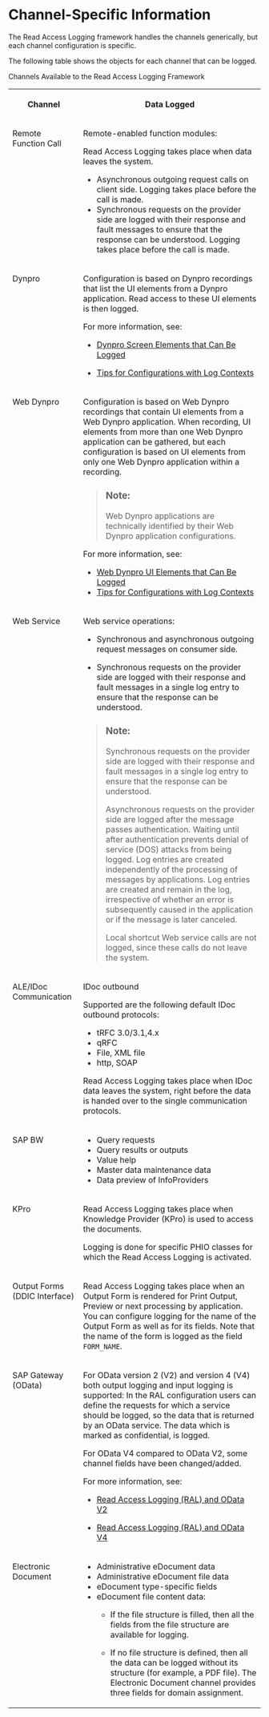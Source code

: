 <!-- loio24c739946fa44eb7a2160f2aaab428f9 -->

# Channel-Specific Information

The Read Access Logging framework handles the channels generically, but each channel configuration is specific.



The following table shows the objects for each channel that can be logged.

<a name="loio24c739946fa44eb7a2160f2aaab428f9__table_N100AE_N1007E_N1007B_N10003"/>Channels Available to the Read Access Logging Framework


<table>
<tr>
<th valign="top">

Channel



</th>
<th valign="top">

Data Logged



</th>
</tr>
<tr>
<td valign="top">

Remote Function Call



</td>
<td valign="top">

Remote-enabled function modules:

Read Access Logging takes place when data leaves the system.

-   Asynchronous outgoing request calls on client side. Logging takes place before the call is made.
-   Synchronous requests on the provider side are logged with their response and fault messages to ensure that the response can be understood. Logging takes place before the call is made.



</td>
</tr>
<tr>
<td valign="top">

Dynpro



</td>
<td valign="top">

Configuration is based on Dynpro recordings that list the UI elements from a Dynpro application. Read access to these UI elements is then logged.

For more information, see:

-   [Dynpro Screen Elements that Can Be Logged](Dynpro_Screen_Elements_that_Can_Be_Logged_e9ea224.md)

-   [Tips for Configurations with Log Contexts](Tips_for_Configurations_with_Log_Contexts_91d64bf.md)




</td>
</tr>
<tr>
<td valign="top">

Web Dynpro



</td>
<td valign="top">

Configuration is based on Web Dynpro recordings that contain UI elements from a Web Dynpro application. When recording, UI elements from more than one Web Dynpro application can be gathered, but each configuration is based on UI elements from only one Web Dynpro application within a recording.

> ### Note:  
> Web Dynpro applications are technically identified by their Web Dynpro application configurations.

For more information, see:

-   [Web Dynpro UI Elements that Can Be Logged](Web_Dynpro_UI_Elements_that_Can_Be_Logged_bba5760.md)
-   [Tips for Configurations with Log Contexts](Tips_for_Configurations_with_Log_Contexts_91d64bf.md)



</td>
</tr>
<tr>
<td valign="top">

Web Service



</td>
<td valign="top">

Web service operations:

-   Synchronous and asynchronous outgoing request messages on consumer side.

-   Synchronous requests on the provider side are logged with their response and fault messages in a single log entry to ensure that the response can be understood.


> ### Note:  
> Synchronous requests on the provider side are logged with their response and fault messages in a single log entry to ensure that the response can be understood.
> 
> Asynchronous requests on the provider side are logged after the message passes authentication. Waiting until after authentication prevents denial of service \(DOS\) attacks from being logged. Log entries are created independently of the processing of messages by applications. Log entries are created and remain in the log, irrespective of whether an error is subsequently caused in the application or if the message is later canceled.
> 
> Local shortcut Web service calls are not logged, since these calls do not leave the system.



</td>
</tr>
<tr>
<td valign="top">

ALE/IDoc Communication



</td>
<td valign="top">

IDoc outbound

Supported are the following default IDoc outbound protocols:

-   tRFC 3.0/3.1,4.x
-   qRFC
-   File, XML file
-   http, SOAP

Read Access Logging takes place when IDoc data leaves the system, right before the data is handed over to the single communication protocols.



</td>
</tr>
<tr>
<td valign="top">

SAP BW



</td>
<td valign="top">

-   Query requests
-   Query results or outputs
-   Value help
-   Master data maintenance data
-   Data preview of InfoProviders



</td>
</tr>
<tr>
<td valign="top">

KPro



</td>
<td valign="top">

Read Access Logging takes place when Knowledge Provider \(KPro\) is used to access the documents.

Logging is done for specific PHIO classes for which the Read Access Logging is activated.



</td>
</tr>
<tr>
<td valign="top">

Output Forms \(DDIC Interface\)



</td>
<td valign="top">

Read Access Logging takes place when an Output Form is rendered for Print Output, Preview or next processing by application. You can configure logging for the name of the Output Form as well as for its fields. Note that the name of the form is logged as the field `FORM_NAME`.



</td>
</tr>
<tr>
<td valign="top">

SAP Gateway \(OData\)



</td>
<td valign="top">

For OData version 2 \(V2\) and version 4 \(V4\) both output logging and input logging is supported: In the RAL configuration users can define the requests for which a service should be logged, so the data that is returned by an OData service. The data which is marked as confidential, is logged.

For OData V4 compared to OData V2, some channel fields have been changed/added.

For more information, see:

-   [Read Access Logging \(RAL\) and OData V2](https://help.sap.com/viewer/68bf513362174d54b58cddec28794093/LATEST/en-US/757abe1e9ee8464ea57f0552267343d1.html)

-   [Read Access Logging \(RAL\) and OData V4](https://help.sap.com/viewer/68bf513362174d54b58cddec28794093/LATEST/en-US/1b806cd2f9a84915aa4db7773d3670be.html)




</td>
</tr>
<tr>
<td valign="top">

Electronic Document



</td>
<td valign="top">

-   Administrative eDocument data
-   Administrative eDocument file data
-   eDocument type-specific fields
-   eDocument file content data:
    -   If the file structure is filled, then all the fields from the file structure are available for logging.

    -   If no file structure is defined, then all the data can be logged without its structure \(for example, a PDF file\). The Electronic Document channel provides three fields for domain assignment.





</td>
</tr>
</table>

